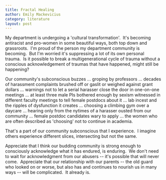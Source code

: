 ```yaml
---
title: Fractal Healing
author: Emily Mackevicius
category: literature
layout: post
---
```

My department is undergoing a 'cultural transformation'.  It's becoming antiracist and pro-women in some beautiful ways, both top down and grassroots.  I'm proud of the person my department community is becoming.  But I'm worried it's suppressing a lot of its own personal trauma.  Is it possible to break a multigenerational cycle of trauma without a conscious acknowledgement of traumas that have happened, might still be happening?  

Our community's subconscious buzzes ... groping by professors ... decades of harassment complaints brushed off or gaslit or weighed against grant dollars ... warnings not to let a serial harasser close the door in one-on-one meetings ... at least three male PIs bothered enough by sexism witnessed in different faculty meetings to tell female postdocs about it ... lab incest and the ripples of dysfunction it creates ... choosing a climbing gym over a daycare ... hearing only from the nytimes of a harasser ousted from our community ... female postdoc candidates wary to apply ... the women who are often described as 'choosing' not to continue in academia.  

That's a part of our community subconscious that I experience.  I imagine others experience different slices, intersecting but not the same.

Appreciate that I think our budding community is strong enough to consciously acknowledge what it has endured, is enduring.  We don't need to wait for acknowledgment from our abusers -- it's possible that will never come.  Appreciate that our relationship with our parents -- the old guard who looked on or worse, but also has and continues to nourish us in many ways -- will be complicated.  It already is. 
